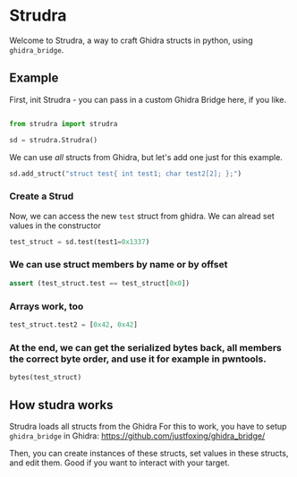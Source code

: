 # Strudra

Welcome to Strudra, a way to craft Ghidra structs in python, using `ghidra_bridge`.

## Example
First, init Strudra - you can pass in a custom Ghidra Bridge here, if you like.

```python

from strudra import strudra

sd = strudra.Strudra()
```
We can use _all_ structs from Ghidra, but let's add one just for this example.
```python
sd.add_struct("struct test{ int test1; char test2[2]; };")
```
### Create a Strud
Now, we can access the new `test` struct from ghidra.
We can alread set values in the constructor
```python
test_struct = sd.test(test1=0x1337)
```
### We can use struct members by name or by offset
```python
assert (test_struct.test == test_struct[0x0])
```
### Arrays work, too
```python
test_struct.test2 = [0x42, 0x42]
```
### At the end, we can get the serialized bytes back, all members the correct byte order, and use it for example in pwntools.
```
bytes(test_struct)
```

## How studra works

Strudra loads all structs from the Ghidra 
For this to work, you have to setup `ghidra_bridge` in Ghidra: https://github.com/justfoxing/ghidra_bridge/

Then, you can create instances of these structs, set values in these structs, and edit them.
Good if you want to interact with your target.
